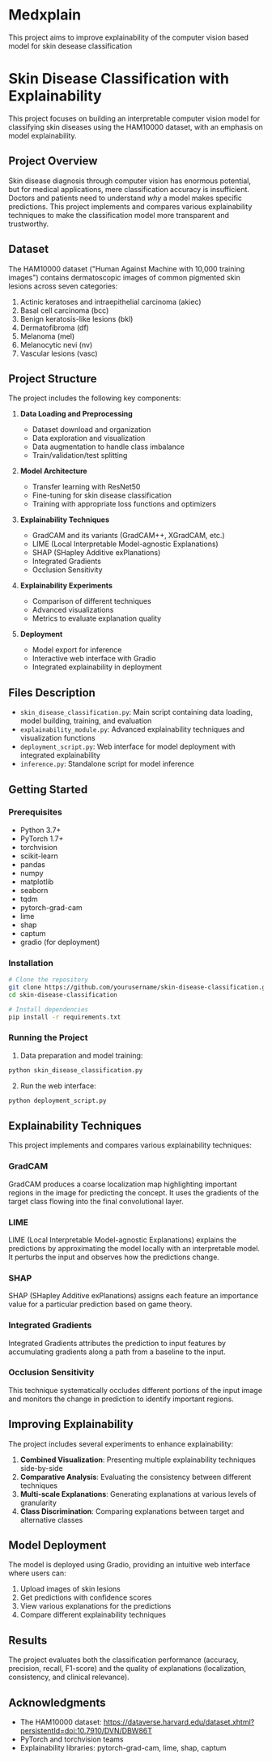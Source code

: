 # Medxplain
This project aims to improve explainability of the computer vision based model for skin desease classification

# Skin Disease Classification with Explainability

This project focuses on building an interpretable computer vision model for classifying skin diseases using the HAM10000 dataset, with an emphasis on model explainability.

## Project Overview

Skin disease diagnosis through computer vision has enormous potential, but for medical applications, mere classification accuracy is insufficient. Doctors and patients need to understand *why* a model makes specific predictions. This project implements and compares various explainability techniques to make the classification model more transparent and trustworthy.

## Dataset

The HAM10000 dataset ("Human Against Machine with 10,000 training images") contains dermatoscopic images of common pigmented skin lesions across seven categories:

1. Actinic keratoses and intraepithelial carcinoma (akiec)
2. Basal cell carcinoma (bcc)
3. Benign keratosis-like lesions (bkl)
4. Dermatofibroma (df)
5. Melanoma (mel)
6. Melanocytic nevi (nv)
7. Vascular lesions (vasc)

## Project Structure

The project includes the following key components:

1. **Data Loading and Preprocessing**
   - Dataset download and organization
   - Data exploration and visualization
   - Data augmentation to handle class imbalance
   - Train/validation/test splitting

2. **Model Architecture**
   - Transfer learning with ResNet50
   - Fine-tuning for skin disease classification
   - Training with appropriate loss functions and optimizers

3. **Explainability Techniques**
   - GradCAM and its variants (GradCAM++, XGradCAM, etc.)
   - LIME (Local Interpretable Model-agnostic Explanations)
   - SHAP (SHapley Additive exPlanations)
   - Integrated Gradients
   - Occlusion Sensitivity

4. **Explainability Experiments**
   - Comparison of different techniques
   - Advanced visualizations
   - Metrics to evaluate explanation quality

5. **Deployment**
   - Model export for inference
   - Interactive web interface with Gradio
   - Integrated explainability in deployment

## Files Description

- `skin_disease_classification.py`: Main script containing data loading, model building, training, and evaluation
- `explainability_module.py`: Advanced explainability techniques and visualization functions
- `deployment_script.py`: Web interface for model deployment with integrated explainability
- `inference.py`: Standalone script for model inference

## Getting Started

### Prerequisites

- Python 3.7+
- PyTorch 1.7+
- torchvision
- scikit-learn
- pandas
- numpy
- matplotlib
- seaborn
- tqdm
- pytorch-grad-cam
- lime
- shap
- captum
- gradio (for deployment)

### Installation

```bash
# Clone the repository
git clone https://github.com/yourusername/skin-disease-classification.git
cd skin-disease-classification

# Install dependencies
pip install -r requirements.txt
```

### Running the Project

1. Data preparation and model training:
```bash
python skin_disease_classification.py
```

2. Run the web interface:
```bash
python deployment_script.py
```

## Explainability Techniques

This project implements and compares various explainability techniques:

### GradCAM
GradCAM produces a coarse localization map highlighting important regions in the image for predicting the concept. It uses the gradients of the target class flowing into the final convolutional layer.

### LIME
LIME (Local Interpretable Model-agnostic Explanations) explains the predictions by approximating the model locally with an interpretable model. It perturbs the input and observes how the predictions change.

### SHAP
SHAP (SHapley Additive exPlanations) assigns each feature an importance value for a particular prediction based on game theory.

### Integrated Gradients
Integrated Gradients attributes the prediction to input features by accumulating gradients along a path from a baseline to the input.

### Occlusion Sensitivity
This technique systematically occludes different portions of the input image and monitors the change in prediction to identify important regions.

## Improving Explainability

The project includes several experiments to enhance explainability:

1. **Combined Visualization**: Presenting multiple explainability techniques side-by-side
2. **Comparative Analysis**: Evaluating the consistency between different techniques
3. **Multi-scale Explanations**: Generating explanations at various levels of granularity
4. **Class Discrimination**: Comparing explanations between target and alternative classes

## Model Deployment

The model is deployed using Gradio, providing an intuitive web interface where users can:

1. Upload images of skin lesions
2. Get predictions with confidence scores
3. View various explanations for the predictions
4. Compare different explainability techniques

## Results

The project evaluates both the classification performance (accuracy, precision, recall, F1-score) and the quality of explanations (localization, consistency, and clinical relevance).

## Acknowledgments

- The HAM10000 dataset: https://dataverse.harvard.edu/dataset.xhtml?persistentId=doi:10.7910/DVN/DBW86T
- PyTorch and torchvision teams
- Explainability libraries: pytorch-grad-cam, lime, shap, captum
